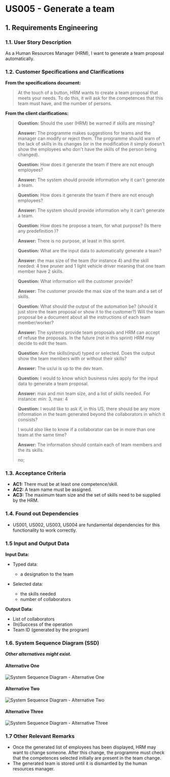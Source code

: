 # US005 - Generate a team


## 1. Requirements Engineering
  
### 1.1. User Story Description

As a Human Resources Manager (HRM), I want to generate a team proposal automatically.

### 1.2. Customer Specifications and Clarifications 

**From the specifications document:**

>	At the touch of a button, HRM wants to create a team proposal that meets your needs. To do this, it will ask for the competences that this team must have, and the number of persons.

**From the client clarifications:**

> **Question:** Should the user (HRM) be warned if skills are missing?
>
> **Answer:** The programme makes suggestions for teams and the manager can modify or reject them. The programme should warn of the lack of skills in its changes (or in the modification it simply doesn't show the employees who don't have the skills of the person being changed).

> **Question:** How does it generate the team if there are not enough employees?
> 
> **Answer:** The system should provide information why it can't generate a team.

> **Question:** How does it generate the team if there are not enough employees?
>
> **Answer:** The system should provide information why it can't generate a team.

> **Question:** How does he propose a team, for what purpose? (Is there any predefinition )?
> 
> **Answer:** There is no purpose, at least in this sprint.

> **Question:** What are the input data to automatically generate a team?
> 
> **Answer:** the max size of the team (for instance 4) and the skill needed: 4 tree pruner and 1 light vehicle driver meaning that one team member have 2 skills.

> **Question:** What information will the customer provide?
>
> **Answer:** The customer provide the max size of the team and a set of skills.

> **Question:** What should the output of the automation be? (should it just store the team proposal or show it to the customer?)  Will the team proposal be a document about all the instructions of each team member/worker?
>
> **Answer:** The systems provide team proposals and HRM can accept of refuse the proposals. In the future (not in this sprint) HRM may decide to edit the team.

> **Question:** Are the skills(input) typed or selected. Does the output show the team members with or without their skills?
>
> **Answer:** The ux/ui is up to the dev team.

> **Question:** I would to know which business rules apply for the input data to generate a team proposal.
> 
> **Answer:** max and min team size, and a list of skills needed. For instance: min: 3, max: 4

> **Question:** I would like to ask if, in this US, there should be any more information in the team generated beyond the collaborators in which it consists?
>
>I would also like to know if a collaborator can be in more than one team at the same time? 
> 
> **Answer:** The information should contain each of team members and the  its skills.
>
>no;
### 1.3. Acceptance Criteria

* **AC1:** There must be at least one competence/skill.
* **AC2:** A team name must be assigned.
* **AC3:** The maximum team size and the set of skills need to be supplied by the HRM.

### 1.4. Found out Dependencies

* US001, US002, US003, US004 are fundamental dependencies for this functionality to work correctly.

### 1.5 Input and Output Data

**Input Data:**

* Typed data:
    * a designation to the team


* Selected data:
    * the skills needed
    * number of collaborators

**Output Data:**

* List of collaborators
* (In)Success of the operation
* Team ID (generated by the program)

### 1.6. System Sequence Diagram (SSD)

**_Other alternatives might exist._**

#### Alternative One

![System Sequence Diagram - Alternative One](svg/us005-system-sequence-diagram-alternative-one.svg)

#### Alternative Two

![System Sequence Diagram - Alternative Two](svg/us005-system-sequence-diagram-alternative-two.svg)

#### Alternative Three

![System Sequence Diagram - Alternative Three](svg/us005-system-sequence-diagram-alternative-three.svg)

### 1.7 Other Relevant Remarks

* Once the generated list of employees has been displayed, HRM may want to change someone. After this change, the programme must check that the competences selected initially are present in the team change.
* The generated team is stored until it is dismantled by the human resources manager.